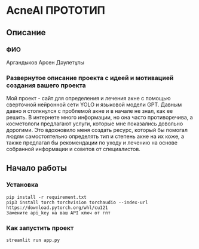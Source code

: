 # AcneAI ПРОТОТИП
## Описание
### ФИО
Аргандыков Арсен Дәулетұлы
### Развернутое описание проекта с идеей и мотивацией создания вашего проекта
Мой проект - сайт для определения и лечения акне с помощью сверточной нейронной сети YOLO и языковой модели GPT. 
Давным давно я столкнулся с проблемой акне и в начале не знал, как ее решить. В интернете много информации, но она часто противоречива, а косметологи предлагают услуги, которые мне показались довольно дорогими. Это вдохновило меня создать ресурс, который бы помогал людям самостоятельно определять тип и степень акне на их коже, а также предлагал бы рекомендации по уходу и лечению на основе собранной информации и советов от специалистов.
## Начало работы
### Установка
```shell
pip install -r requirement.txt
pip3 install torch torchvision torchaudio --index-url https://download.pytorch.org/whl/cu121
Замените api_key на ваш API ключ от гпт
```
### Как запустить проект
```shell
streamlit run app.py
```


